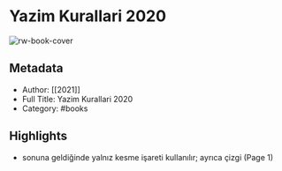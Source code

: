 # Yazim Kurallari 2020

![rw-book-cover](https://readwise-assets.s3.amazonaws.com/static/images/default-book-icon-5.25188386e520.png)

## Metadata
- Author: [[2021]]
- Full Title: Yazim Kurallari 2020
- Category: #books

## Highlights
- sonuna geldiğinde yalnız kesme işareti kullanılır; ayrıca çizgi (Page 1)
